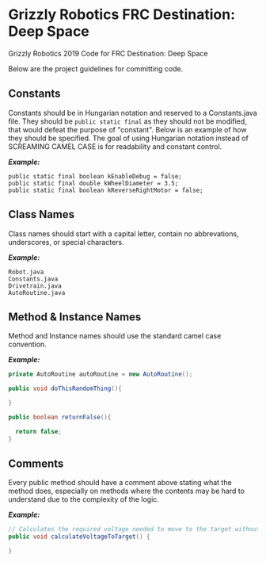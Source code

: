 # Grizzly Robotics FRC Destination: Deep Space
Grizzly Robotics 2019 Code for FRC Destination: Deep Space

Below are the project guidelines for committing code.

## Constants
Constants should be in Hungarian notation and reserved to a Constants.java file. They should be `public static final` as they should not be modified, that would defeat the purpose of "constant". Below is an example of how they should be specified. The goal of using Hungarian notation instead of SCREAMING CAMEL CASE is for readability and constant control.

***Example:***
```
public static final boolean kEnableDebug = false;
public static final double kWheelDiameter = 3.5;
public static final boolean kReverseRightMotor = false;
```

## Class Names
Class names should start with a capital letter, contain no abbrevations, underscores, or special characters.

***Example:***  
```
Robot.java
Constants.java
Drivetrain.java
AutoRoutine.java
```
## Method & Instance Names
Method and Instance names should use the standard camel case convention.

***Example:***  
```java
private AutoRoutine autoRoutine = new AutoRoutine();

public void doThisRandomThing(){

}

public boolean returnFalse(){

  return false;
}
```
## Comments
Every public method should have a comment above stating what the method does, especially on methods where the contents may be hard to understand due to the complexity of the logic.

***Example:***  
```java
// Calculates the required voltage needed to move to the target without overshooting
public void calculateVoltageToTarget() {

}
```
